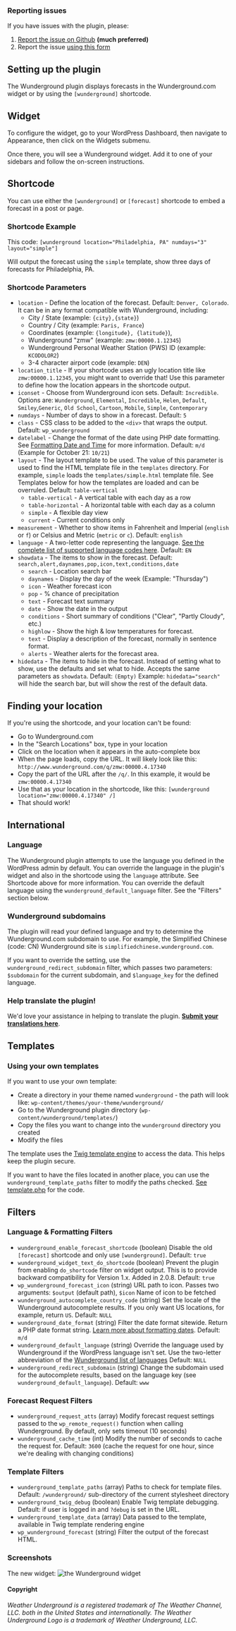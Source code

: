 ### Reporting issues ###

If you have issues with the plugin, please:

1. [Report the issue on Github](https://github.com/katzwebservices/Wunderground/issues/new) __(much preferred)__
2. Report the issue [using this form](https://widget.uservoice.com/omnibox/Csq4WQZTBPGtRqSZXIsNA?mode=contact&locale=en&forum_id=254985&contact_us=true&accent_color=007DBF&embed_type=popover&trigger_method=custom_trigger&menu=true&screenshot_enabled=false&contact_enabled=true&feedback_enabled=false&smartvote=false)

## Setting up the plugin

The Wunderground plugin displays forecasts in the Wunderground.com widget or by using the `[wunderground]` shortcode.

## Widget
To configure the widget, go to your WordPress Dashboard, then navigate to Appearance, then click on the Widgets submenu.

Once there, you will see a Wunderground widget. Add it to one of your sidebars and follow the on-screen instructions.

## Shortcode

You can use either the `[wunderground]` or `[forecast]` shortcode to embed a forecast in a post or page.

### Shortcode Example

This code:
`[wunderground location="Philadelphia, PA" numdays="3" layout="simple"]`

Will output the forecast using the `simple` template, show three days of forecasts for Philadelphia, PA.

### Shortcode Parameters

* `location` - Define the location of the forecast. Default: `Denver, Colorado`. It can be in any format compatible with Wunderground, including:
	*  City / State (example: `{city},{state}`)
	*  Country / City (example: `Paris, France`)
	*  Coordinates (example: `{longitude}, {latitude}`),
	*  Wunderground "zmw" (example: `zmw:00000.1.12345`)
	*  Wunderground Personal Weather Station (PWS) ID (example: `KCODOLOR2`)
	*  3-4 character airport code (example: `DEN`)
* `location_title` - If your shortcode uses an ugly location title like `zmw:00000.1.12345`, you might want to override that! Use this parameter to define how the location appears in the shortcode output.
* `iconset` - Choose from Wunderground icon sets. Default: `Incredible`. Options are: `Wunderground`, `Elemental`, `Incredible`, `Helen`, `Default`, `Smiley`,`Generic`, `Old School`, `Cartoon`, `Mobile`, `Simple`, `Contemporary`
* `numdays` - Number of days to show in a forecast. Default: `5`
* `class` - CSS class to be added to the `<div>` that wraps the output. Default: `wp_wunderground`
* `datelabel` - Change the format of the date using PHP date formatting. See [Formatting Date and Time](http://codex.wordpress.org/Formatting_Date_and_Time) for more information. Default: `m/d` (Example for October 21: `10/21`)
* `layout` - The layout template to be used. The value of this parameter is used to find the HTML template file in the `templates` directory. For example, `simple` loads the `templates/simple.html` template file. See Templates below for how the templates are loaded and can be overruled. Default: `table-vertical`
	- `table-vertical` - A vertical table with each day as a row
	- `table-horizontal` - A horizontal table with each day as a column
	- `simple` - A flexible day view
	- `current` - Current conditions only
* `measurement` - Whether to show items in Fahrenheit and Imperial (`english` or `f`) or Celsius and Metric (`metric` or `c`). Default: `english`
* `language` - A two-letter code representing the language. [See the complete list of supported language codes here](http://www.wunderground.com/weather/api/d/docs?d=language-support&MR=1). Default: `EN`
* `showdata` - The items to show in the forecast. Default: `search,alert,daynames,pop,icon,text,conditions,date`
	- `search` - Location search bar
	- `daynames` - Display the day of the week (Example: "Thursday")
	- `icon` - Weather forecast icon
	- `pop` - % chance of precipitation
	- `text` - Forecast text summary
	- `date` - Show the date in the output
	- `conditions` - Short summary of conditions ("Clear", "Partly Cloudy", etc.)
	- `highlow` - Show the high & low temperatures for forecast.
	- `text` - Display a description of the forecast, normally in sentence format.
	- `alerts` - Weather alerts for the forecast area.
* `hidedata` - The items to hide in the forecast. Instead of setting what to show, use the defaults and set what to hide. Accepts the same parameters as `showdata`. Default: `(Empty)` Example: `hidedata="search"` will hide the search bar, but will show the rest of the default data.

## Finding your location

If you're using the shortcode, and your location can't be found:

* Go to Wunderground.com
* In the "Search Locations" box, type in your location
* Click on the location when it appears in the auto-complete box
* When the page loads, copy the URL. It will likely look like this: `http://www.wunderground.com/q/zmw:00000.4.17340`
* Copy the part of the URL after the `/q/`. In this example, it would be `zmw:00000.4.17340`
* Use that as your location in the shortcode, like this: `[wunderground location="zmw:00000.4.17340" /]`
* That should work!

## International

### Language
The Wunderground plugin attempts to use the language you defined in the WordPress admin by default. You can override the language in the plugin's widget and also in the shortcode using the `language` attribute. See Shortcode above for more information. You can override the default language using the `wunderground_default_language` filter. See the "Filters" section below.

### Wunderground subdomains
The plugin will read your defined language and try to determine the Wunderground.com subdomain to use. For example, the Simplified Chinese (code: CN) Wunderground site is `simplifiedchinese.wunderground.com`.

If you want to override the setting, use the `wunderground_redirect_subdomain` filter, which passes two parameters:  `$subdomain` for the current subdomain, and `$language_key` for the defined language.

### Help translate the plugin!

We'd love your assistance in helping to translate the plugin. __[Submit your translations here](https://www.transifex.com/projects/p/wunderground/)__.

## Templates

### Using your own templates
If you want to use your own template:

* Create a directory in your theme named `wunderground` - the path will look like: `wp-content/themes/your-theme/wunderground/`
* Go to the Wunderground plugin directory (`wp-content/wunderground/templates/`)
* Copy the files you want to change into the `wunderground` directory you created
* Modify the files

The template uses the [Twig template engine](http://twig.sensiolabs.org) to access the data. This helps keep the plugin secure.

If you want to have the files located in another place, you can use the `wunderground_template_paths` filter to modify the paths checked. [See template.php](https://github.com/katzwebservices/Wunderground/blob/master/template.php#L30) for the code.

## Filters

### Language & Formatting Filters

* `wunderground_enable_forecast_shortcode` (boolean) Disable the old `[forecast]` shortcode and only use `[wunderground]`. Default: `true`
* `wunderground_widget_text_do_shortcode` (boolean) Prevent the plugin from enabling `do_shortcode` filter on widget output. This is to provide backward compatibility for Version 1.x. Added in 2.0.8. Default: `true`
* `wp_wunderground_forecast_icon` (string) URL path to icon. Passes two arguments: `$output` (default path), `$icon` Name of icon to be fetched
* `wunderground_autocomplete_country_code` (string) Set the locale of the Wunderground autocomplete results. If you only want US locations, for example, return `US`. Default: `NULL`
* `wunderground_date_format` (string) Filter the date format sitewide. Return a PHP date format string. [Learn more about formatting dates](http://codex.wordpress.org/Formatting_Date_and_Time). Default: `m/d`
* `wunderground_default_language` (string) Override the language used by Wunderground if the WordPress language isn't set. Use the two-letter abbreviation of the [Wunderground list of languages](http://www.wunderground.com/weather/api/d/docs?d=language-support&MR=1) Default: `NULL`
* `wunderground_redirect_subdomain` (string) Change the subdomain used for the autocomplete results, based on the language key (see `wunderground_default_language`). Default: `www`

### Forecast Request Filters

* `wunderground_request_atts` (array) Modify forecast request settings passed to the `wp_remote_request()` function when calling Wunderground. By default, only sets timeout (10 seconds)
* `wunderground_cache_time` (int) Modify the number of seconds to cache the request for. Default: `3600` (cache the request for one hour, since we're dealing with changing conditions)

### Template Filters

* `wunderground_template_paths` (array) Paths to check for template files. Default: `/wunderground/` sub-directory of the current stylesheet directory
* `wunderground_twig_debug` (boolean) Enable Twig template debugging. Default: if user is logged in and `?debug` is set in the URL.
* `wunderground_template_data` (array) Data passed to the template, available in Twig template rendering engine
* `wp_wunderground_forecast` (string) Filter the output of the forecast HTML.


### Screenshots

The new widget:
![the Wunderground widget](https://raw.githubusercontent.com/katzwebservices/Wunderground/master/screenshot-1.jpg)

#### Copyright

*Weather Underground is a registered trademark of The Weather Channel, LLC. both in the United States and internationally. The Weather Underground Logo is a trademark of Weather Underground, LLC.*
